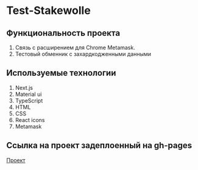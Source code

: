 # Test-Stakewolle


## Функциональность проекта

1. Связь с расширением для Chrome Metamask.
2. Тестовый обменник с захардкодженными данными

## Используемые технологии

1. Next.js
2. Material ui
3. TypeScript
4. HTML
5. CSS
6. React icons
7. Metamask

## Ссылка на проект задеплоенный на gh-pages

[Проект](https://test-stakewolle-1hh3ia64l-tutrinalexeys-projects.vercel.app)

